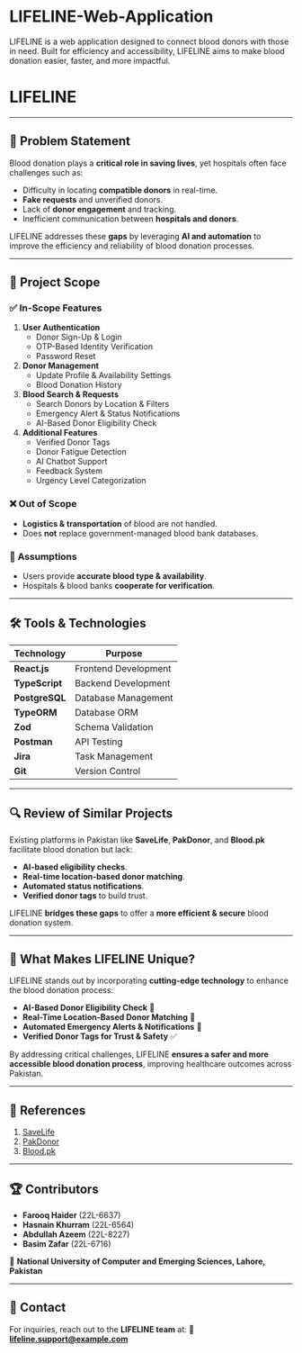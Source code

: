 # LIFELINE-Web-Application
LIFELINE is a web application designed to connect blood donors with those in need. Built for efficiency and accessibility, LIFELINE aims to make blood donation easier, faster, and more impactful.
# LIFELINE

---

## 🚨 Problem Statement

Blood donation plays a **critical role in saving lives**, yet hospitals often face challenges such as:

- Difficulty in locating **compatible donors** in real-time.
- **Fake requests** and unverified donors.
- Lack of **donor engagement** and tracking.
- Inefficient communication between **hospitals and donors**.

LIFELINE addresses these **gaps** by leveraging **AI and automation** to improve the efficiency and reliability of blood donation processes.

---

## 🎯 Project Scope

### ✅ **In-Scope Features**

1. **User Authentication**
   - Donor Sign-Up & Login
   - OTP-Based Identity Verification
   - Password Reset
2. **Donor Management**
   - Update Profile & Availability Settings
   - Blood Donation History
3. **Blood Search & Requests**
   - Search Donors by Location & Filters
   - Emergency Alert & Status Notifications
   - AI-Based Donor Eligibility Check
4. **Additional Features**
   - Verified Donor Tags
   - Donor Fatigue Detection
   - AI Chatbot Support
   - Feedback System
   - Urgency Level Categorization

### ❌ **Out of Scope**

- **Logistics & transportation** of blood are not handled.
- Does **not** replace government-managed blood bank databases.

### 📌 **Assumptions**

- Users provide **accurate blood type & availability**.
- Hospitals & blood banks **cooperate for verification**.

---

## 🛠️ Tools & Technologies

| Technology     | Purpose              |
| -------------- | -------------------- |
| **React.js**   | Frontend Development |
| **TypeScript** | Backend Development  |
| **PostgreSQL** | Database Management  |
| **TypeORM**    | Database ORM         |
| **Zod**        | Schema Validation    |
| **Postman**    | API Testing          |
| **Jira**       | Task Management      |
| **Git**        | Version Control      |

---

## 🔍 Review of Similar Projects

Existing platforms in Pakistan like **SaveLife**, **PakDonor**, and **Blood.pk** facilitate blood donation but lack:

- **AI-based eligibility checks**.
- **Real-time location-based donor matching**.
- **Automated status notifications**.
- **Verified donor tags** to build trust.

LIFELINE **bridges these gaps** to offer a **more efficient & secure** blood donation system.

---

## 🚀 What Makes LIFELINE Unique?

LIFELINE stands out by incorporating **cutting-edge technology** to enhance the blood donation process:

- **AI-Based Donor Eligibility Check** 🧠
- **Real-Time Location-Based Donor Matching** 📍
- **Automated Emergency Alerts & Notifications** 🔔
- **Verified Donor Tags for Trust & Safety** ✅

By addressing critical challenges, LIFELINE **ensures a safer and more accessible blood donation process**, improving healthcare outcomes across Pakistan.

---

## 📖 References

1. [SaveLife](https://savelife.pk/)
2. [PakDonor](http://www.pakdonor.com/)
3. [Blood.pk](https://blood.pk/)

---

## 🏆 Contributors

- **Farooq Haider** (22L-6637)
- **Hasnain Khurram** (22L-6564)
- **Abdullah Azeem** (22L-8227)
- **Basim Zafar** (22L-6716)

📍 **National University of Computer and Emerging Sciences, Lahore, Pakistan**

---

## 📩 Contact

For inquiries, reach out to the **LIFELINE team** at:
📧 **[lifeline.support@example.com](mailto:lifeline.support@example.com)**

